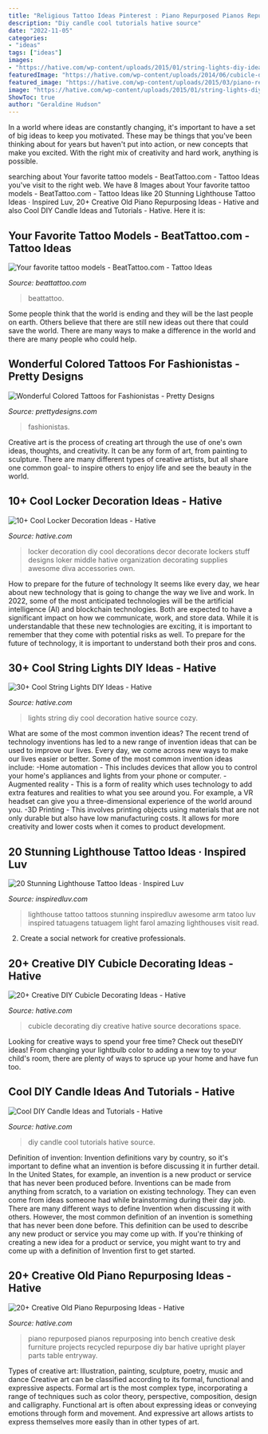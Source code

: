 ```yaml
---
title: "Religious Tattoo Ideas Pinterest : Piano Repurposed Pianos Repurposing Into Bench Creative Desk Furniture Projects Recycled Repurpose Diy Bar Hative Upright Player Parts Table Entryway"
description: "Diy candle cool tutorials hative source"
date: "2022-11-05"
categories:
- "ideas"
tags: ["ideas"]
images:
- "https://hative.com/wp-content/uploads/2015/01/string-lights-diy-ideas/27-string-lights-diy-ideas.jpg"
featuredImage: "https://hative.com/wp-content/uploads/2014/06/cubicle-decorating-ideas/4-cubicle-decorating-ideas.jpg"
featured_image: "https://hative.com/wp-content/uploads/2015/03/piano-repurposing-ideas/7-creative-old-piano-repurposing-ideas.jpg"
image: "https://hative.com/wp-content/uploads/2015/01/string-lights-diy-ideas/27-string-lights-diy-ideas.jpg"
ShowToc: true
author: "Geraldine Hudson"
---
```



In a world where ideas are constantly changing, it's important to have a set of big ideas to keep you motivated. These may be things that you've been thinking about for years but haven't put into action, or new concepts that make you excited. With the right mix of creativity and hard work, anything is possible.

	

		
searching about Your favorite tattoo models - BeatTattoo.com - Tattoo Ideas you've visit to the right web. We have 8 Images about Your favorite tattoo models - BeatTattoo.com - Tattoo Ideas like 20 Stunning Lighthouse Tattoo Ideas · Inspired Luv, 20+ Creative Old Piano Repurposing Ideas - Hative and also Cool DIY Candle Ideas and Tutorials - Hative. Here it is:
		
    
## Your Favorite Tattoo Models - BeatTattoo.com - Tattoo Ideas

<img loading=lazy src="http://beattattoo.com/wp-content/uploads/2019/11/181.jpg" onerror="this.onerror=null;this.src='https://tse1.mm.bing.net/th?id=OIP.t5vJl6Vr9jswF2dCnQFaWQHaLi&amp;pid=15.1';" alt="Your favorite tattoo models - BeatTattoo.com - Tattoo Ideas">

_Source: beattattoo.com_

>beattattoo. 

	

Some people think that the world is ending and they will be the last people on earth. Others believe that there are still new ideas out there that could save the world. There are many ways to make a difference in the world and there are many people who could help.

    
## Wonderful Colored Tattoos For Fashionistas - Pretty Designs

<img loading=lazy src="http://www.prettydesigns.com/wp-content/uploads/2014/09/Amazing-Colored-Tattoo-for-Men.jpg" onerror="this.onerror=null;this.src='https://tse4.mm.bing.net/th?id=OIP.ZZtABqboai9zkmCt3_UYDwHaNO&amp;pid=15.1';" alt="Wonderful Colored Tattoos for Fashionistas - Pretty Designs">

_Source: prettydesigns.com_

>fashionistas. 

	

Creative art is the process of creating art through the use of one's own ideas, thoughts, and creativity. It can be any form of art, from painting to sculpture. There are many different types of creative artists, but all share one common goal- to inspire others to enjoy life and see the beauty in the world.

    
## 10+ Cool Locker Decoration Ideas - Hative

<img loading=lazy src="https://hative.com/wp-content/uploads/2014/05/locker-decoration/2-locker-decor-for-girl.jpg" onerror="this.onerror=null;this.src='https://tse4.mm.bing.net/th?id=OIP.y81IGgNRDhvNE99_2COy3gHaNg&amp;pid=15.1';" alt="10+ Cool Locker Decoration Ideas - Hative">

_Source: hative.com_

>locker decoration diy cool decorations decor decorate lockers stuff designs loker middle hative organization decorating supplies awesome diva accessories own. 

	

How to prepare for the future of technology
It seems like every day, we hear about new technology that is going to change the way we live and work. In 2022, some of the most anticipated technologies will be the artificial intelligence (AI) and blockchain technologies. Both are expected to have a significant impact on how we communicate, work, and store data. While it is understandable that these new technologies are exciting, it is important to remember that they come with potential risks as well. To prepare for the future of technology, it is important to understand both their pros and cons.

    
## 30+ Cool String Lights DIY Ideas - Hative

<img loading=lazy src="https://hative.com/wp-content/uploads/2015/01/string-lights-diy-ideas/27-string-lights-diy-ideas.jpg" onerror="this.onerror=null;this.src='https://tse1.mm.bing.net/th?id=OIP.oaoiOre59uFKUhHaYEqeIgHaJ5&amp;pid=15.1';" alt="30+ Cool String Lights DIY Ideas - Hative">

_Source: hative.com_

>lights string diy cool decoration hative source cozy. 

	

What are some of the most common invention ideas?
The recent trend of technology inventions has led to a new range of invention ideas that can be used to improve our lives. Every day, we come across new ways to make our lives easier or better. Some of the most common invention ideas include: 
-Home automation - This includes devices that allow you to control your home's appliances and lights from your phone or computer. 
-Augmented reality - This is a form of reality which uses technology to add extra features and realities to what you see around you. For example, a VR headset can give you a three-dimensional experience of the world around you. 
-3D Printing - This involves printing objects using materials that are not only durable but also have low manufacturing costs. It allows for more creativity and lower costs when it comes to product development.

    
## 20 Stunning Lighthouse Tattoo Ideas · Inspired Luv

<img loading=lazy src="http://www.inspiredluv.com/wp-content/uploads/2016/12/amazing-Lighthouse-Tattoos-and-Meanings.jpg" onerror="this.onerror=null;this.src='https://tse2.mm.bing.net/th?id=OIP.LzXeSpD1MUvQvD33WNi1VAHaMN&amp;pid=15.1';" alt="20 Stunning Lighthouse Tattoo Ideas · Inspired Luv">

_Source: inspiredluv.com_

>lighthouse tattoo tattoos stunning inspiredluv awesome arm tatoo luv inspired tatuagens tatuagem light farol amazing lighthouses visit read. 

	

2. Create a social network for creative professionals. 

    
## 20+ Creative DIY Cubicle Decorating Ideas - Hative

<img loading=lazy src="https://hative.com/wp-content/uploads/2014/06/cubicle-decorating-ideas/4-cubicle-decorating-ideas.jpg" onerror="this.onerror=null;this.src='https://tse3.mm.bing.net/th?id=OIP.VHOx8lixeW7JpfU3SP7vlgHaJ4&amp;pid=15.1';" alt="20+ Creative DIY Cubicle Decorating Ideas - Hative">

_Source: hative.com_

>cubicle decorating diy creative hative source decorations space. 

	

Looking for creative ways to spend your free time? Check out theseDIY ideas! From changing your lightbulb color to adding a new toy to your child's room, there are plenty of ways to spruce up your home and have fun too.

    
## Cool DIY Candle Ideas And Tutorials - Hative

<img loading=lazy src="https://hative.com/wp-content/uploads/2015/01/candle-ideas/26-cool-diy-candle-ideas-and-tutorials.jpg" onerror="this.onerror=null;this.src='https://tse4.mm.bing.net/th?id=OIP.K_28TukuCHbxi3LgvFLX4wHaUS&amp;pid=15.1';" alt="Cool DIY Candle Ideas and Tutorials - Hative">

_Source: hative.com_

>diy candle cool tutorials hative source. 

	

Definition of invention:
Invention definitions vary by country, so it's important to define what an invention is before discussing it in further detail. In the United States, for example, an invention is a new product or service that has never been produced before. Inventions can be made from anything from scratch, to a variation on existing technology. They can even come from ideas someone had while brainstorming during their day job.
There are many different ways to define Invention when discussing it with others. However, the most common definition of an invention is something that has never been done before. This definition can be used to describe any new product or service you may come up with. If you're thinking of creating a new idea for a product or service, you might want to try and come up with a definition of Invention first to get started.

    
## 20+ Creative Old Piano Repurposing Ideas - Hative

<img loading=lazy src="https://hative.com/wp-content/uploads/2015/03/piano-repurposing-ideas/7-creative-old-piano-repurposing-ideas.jpg" onerror="this.onerror=null;this.src='https://tse2.mm.bing.net/th?id=OIP.liKZGfLkYBSjOalMvw8GbAHaJ4&amp;pid=15.1';" alt="20+ Creative Old Piano Repurposing Ideas - Hative">

_Source: hative.com_

>piano repurposed pianos repurposing into bench creative desk furniture projects recycled repurpose diy bar hative upright player parts table entryway. 

	

Types of creative art: Illustration, painting, sculpture, poetry, music and dance
Creative art can be classified according to its formal, functional and expressive aspects. Formal art is the most complex type, incorporating a range of techniques such as color theory, perspective, composition, design and calligraphy. Functional art is often about expressing ideas or conveying emotions through form and movement. And expressive art allows artists to express themselves more easily than in other types of art.

